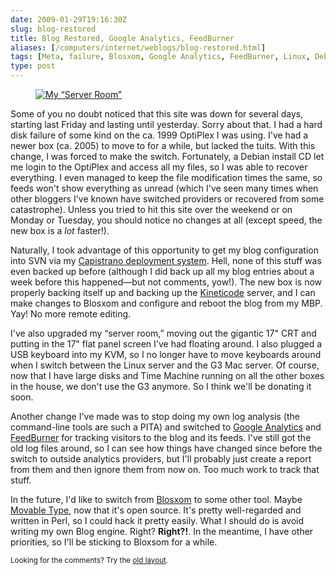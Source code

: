 ```yaml
--- 
date: 2009-01-29T19:16:30Z
slug: blog-restored
title: Blog Restored, Google Analytics, FeedBurner
aliases: [/computers/internet/weblogs/blog-restored.html]
tags: [Meta, failure, Blosxom, Google Analytics, FeedBurner, Linux, Debian]
type: post
---
```


<figure><a href="https://www.flickr.com/photos/theory/3236480663/" title="My “Server Room”"><img src="https://farm4.static.flickr.com/3504/3236480663_b2d1fd08be.jpg" alt="My “Server Room”" /></a></figure>

<p>Some of you no doubt noticed that this site was down for several days, starting last Friday and lasting until yesterday. Sorry about that. I had a hard disk failure of some kind on the ca. 1999 OptiPlex I was using. I've had a newer box (ca. 2005) to move to for a while, but lacked the tuits. With this change, I was forced to make the switch. Fortunately, a Debian install CD let me login to the OptiPlex and access all my files, so I was able to recover everything. I even managed to keep the file modification times the same, so feeds won't show everything as unread (which I've seen many times when other bloggers I've known have switched providers or recovered from some catastrophe). Unless you tried to hit this site over the weekend or on Monday or Tuesday, you should notice no changes at all (except speed, the new box is a <em>lot</em> faster!).</p>

<p>Naturally, I took advantage of this opportunity to get my blog configuration into SVN via my <a href="https://svn.kineticode.com/cap/" title="Kineticode Capistrano Environment">Capistrano deployment system</a>. Hell, none of this stuff was even backed up before (although I did back up all my blog entries about a week before this happened—but not comments, yow!). The new box is now properly backing itself up and backing up the <a href="http://www.kineticode.com" title="Kineticode. Setting knowledge in motion">Kineticode</a> server, and I can make changes to Blosxom and configure and reboot the blog from my MBP. Yay! No more remote editing.</p>

<p>I've also upgraded my “server room,” moving out the gigantic 17&quot; CRT and putting in the 17&quot; flat panel screen I've had floating around. I also plugged a USB keyboard into my KVM, so I no longer have to move keyboards around when I switch between the Linux server and the G3 Mac server. Of course, now that I have large disks and Time Machine running on all the other boxes in the house, we don't use the G3 anymore. So I think we'll be donating it soon.</p>

<p>Another change I've made was to stop doing my own log analysis (the command-line tools are such a PITA) and switched to <a href="http://www.google.com/analytics/">Google Analytics</a> and <a href="http://www.feedburner.com/">FeedBurner</a> for tracking visitors to the blog and its feeds. I've still got the old log files around, so I can see how things have changed since before the switch to outside analytics providers, but I'll probably just create a report from them and then ignore them from now on. Too much work to track that stuff.</p>

<p>In the future, I'd like to switch from <a href="http://www.blosxom.com">Blosxom</a> to some other tool. Maybe <a href="http://www.movabletype.org/opensource/" title="Movable Type Open Source Project">Movable Type</a>, now that it's open source. It's pretty well-regarded and written in Perl, so I could hack it pretty easily. What I should do is avoid writing my own Blog engine. Right? <strong>Right?!</strong>. In the meantime, I have other priorities, so I'll be sticking to Bloxsom for a while.</p>

<p class="past"><small>Looking for the comments? Try the <a rel="nofollow" href="//past.justatheory.com/computers/internet/weblogs/blog-restored.html">old layout</a>.</small></p>
